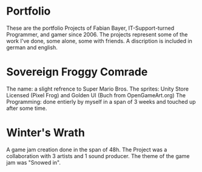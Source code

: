 # Portfolio
These are the portfolio Projects of Fabian Bayer, IT-Support-turned Programmer, and gamer since 2006.
The projects represent some of the work I've done, some alone, some with friends.
A discription is included in german and english.

# Sovereign Froggy Comrade
The name: a slight refrence to Super Mario Bros. 
The sprites: Unity Store Licensed (Pixel Frog) and Golden UI (Buch from OpenGameArt.org)
The Programming: done entierly by myself in a span of 3 weeks and touched up after some time.

# Winter's Wrath
A game jam creation done in the span of 48h.
The Project was a collaboration with 3 artists and 1 sound producer.
The theme of the game jam was "Snowed in".

